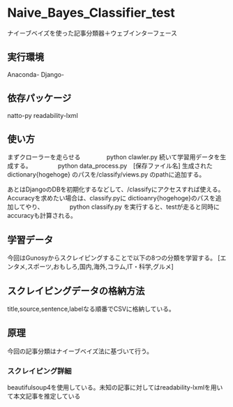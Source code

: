 # Naive_Bayes_Classifier_test
ナイーブベイズを使った記事分類器＋ウェブインターフェース
## 実行環境
Anaconda-
Django-
## 依存パッケージ

natto-py
readability-lxml

## 使い方
まずクローラーを走らせる
　　　　python clawler.py
続いて学習用データを生成する。
　　　　python data_process.py　[保存ファイル名]
生成された dictionary{hogehoge} のパスを/classify/views.py のpathに追加する。

あとはDjangoのDBを初期化するなどして、/classifyにアクセスすれば使える。Accuracyを求めたい場合は、classify.pyに
dictioanry{hogehoge}のパスを追加してやり、
　　　　python classify.py
を実行すると、testが走ると同時にaccuracyも計算される。
## 学習データ
今回はGunosyからスクレイピングすることで以下の8つの分類を学習する。
[エンタメ,スポーツ,おもしろ,国内,海外,コラム,IT・科学,グルメ]
## スクレイピングデータの格納方法
title,source,sentence,labelなる順番でCSVに格納している。


## 原理
今回の記事分類はナイーブベイズ法に基づいて行う。

### スクレイピング詳細
beautifulsoup4を使用している。未知の記事に対してはreadability-lxmlを用いて本文記事を推定している